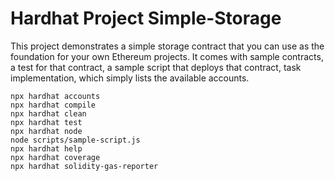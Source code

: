 # Hardhat Project Simple-Storage

This project  demonstrates a simple storage contract that you can use as the foundation for your own Ethereum projects. It comes with sample contracts, a test for that contract, a sample script that deploys that contract, task implementation, which simply lists the available accounts.

```
npx hardhat accounts
npx hardhat compile
npx hardhat clean
npx hardhat test
npx hardhat node
node scripts/sample-script.js
npx hardhat help
npx hardhat coverage
npx hardhat solidity-gas-reporter

```
